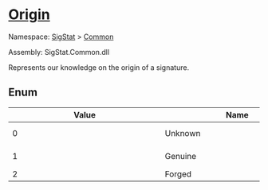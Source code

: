 # [Origin](./Origin.md)
Namespace: [SigStat]() > [Common](./README.md)

Assembly: SigStat.Common.dll


Represents our knowledge on the origin of a signature.

##	Enum

| Value | Name | Summary | 
| --- | --- | --- | 
| 0<div style="width: 290px"> | Unknown<div style="width: 290px"> | Use this in practice before a signature is verified.<div style="width: 290px"> | <br>
| 1<div style="width: 290px"> | Genuine<div style="width: 290px"> | The [Signature](https://github.com/hargitomi97/sigstat/blob/master/docs/md/SigStat/Common/Signature.md)'s origin is verified to be from [Signature.Signer](https://github.com/hargitomi97/sigstat/blob/master/docs/md/SigStat/Common/Signature.md)<div style="width: 290px"> | <br>
| 2<div style="width: 290px"> | Forged<div style="width: 290px"> | The [Signature](https://github.com/hargitomi97/sigstat/blob/master/docs/md/SigStat/Common/Signature.md) is a forgery.<div style="width: 290px"> | <br>


